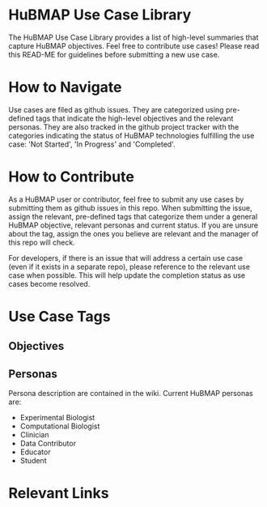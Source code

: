 # HuBMAP Use Case Library
The HuBMAP Use Case Library provides a list of high-level summaries that capture HuBMAP objectives. Feel free to contribute use cases! Please read this READ-ME for guidelines before submitting a new use case. 

# How to Navigate
Use cases are filed as github issues. They are categorized using pre-defined tags that indicate the high-level objectives and the relevant personas. They are also tracked in the github project tracker with the categories indicating the status of HuBMAP technologies fulfilling the use case: 'Not Started', 'In Progress' and 'Completed'. 

# How to Contribute
As a HuBMAP user or contributor, feel free to submit any use cases by submitting them as github issues in this repo. When submitting the issue, assign the relevant, pre-defined tags that categorize them under a general HuBMAP objective, relevant personas and current status. If you are unsure about the tag, assign the ones you believe are relevant and the manager of this repo will check. 

For developers, if there is an issue that will address a certain use case (even if it exists in a separate repo), please reference to the relevant use case when possible. This will help update the completion status as use cases become resolved. 

# Use Case Tags
## Objectives

## Personas
Persona description are contained in the wiki. Current HuBMAP personas are:
* Experimental Biologist
* Computational Biologist
* Clinician
* Data Contributor
* Educator
* Student

# Relevant Links

